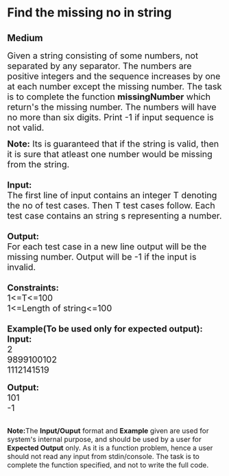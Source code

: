 # Find the missing no in string
## Medium
<div class="problems_problem_content__Xm_eO"><p><span style="font-size:20px">Given a string consisting of some numbers, not separated by any separator. The numbers are positive integers and the sequence increases by one at each number except the missing number. The task is to complete the function <strong>missingNumber</strong> which return's the missing number. The numbers will have no more than six&nbsp;digits. Print -1 if input sequence is not valid. </span></p>

<p><span style="font-size:20px"><strong>Note:</strong> Its is<strong> </strong>guaranteed that if the string is valid, then it is sure that atleast one number would be missing from the string.<br>
<br>
<strong>Input:</strong><br>
The first line of input contains an integer T denoting the no of test cases. Then T test cases follow. Each test case contains an string s representing a number.<br>
<br>
<strong>Output:</strong><br>
For each test case in a new line output will be the missing number. Output will be -1 if the input is invalid.<br>
<br>
<strong>Constraints:</strong><br>
1&lt;=T&lt;=100<br>
1&lt;=Length of string&lt;=100<br>
<br>
<strong>Example(To be used only for expected output):</strong></span><br>
<span style="font-size:20px"><strong>Input:</strong><br>
2<br>
9899100102<br>
1112141519</span><br>
<br>
<span style="font-size:20px"><strong>Output:</strong><br>
101<br>
-1</span><br>
&nbsp;</p>

<p><span style="font-size:16px"><strong>Note:</strong>The <strong>Input/Ouput</strong> format and <strong>Example</strong> given are used for system's internal purpose, and should be used by a user for <strong>Expected Output</strong> only. As it is a function problem, hence a user should not read any input from stdin/console. The task is to complete the function specified, and not to write the full code.</span></p>
</div>